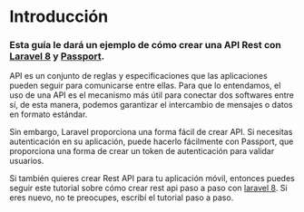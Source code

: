 # Introducción

### Esta guía le dará un ejemplo de cómo crear una API Rest con [Laravel 8](https://laravel.com/) y [Passport](https://laravel.com/docs/8.x/passport). 

API es un conjunto de reglas y especificaciones que las aplicaciones pueden seguir para comunicarse entre ellas. Para que lo entendamos, el uso de una API es el mecanismo más útil para conectar dos softwares entre sí, de esta manera, podemos garantizar el intercambio de mensajes o datos en formato estándar.

Sin embargo, Laravel proporciona una forma fácil de crear API. 
Si necesitas autenticación en su aplicación, puede hacerlo fácilmente con Passport, que proporciona una forma de crear un token de autenticación para validar usuarios.

Si también quieres crear Rest API para tu aplicación móvil, entonces puedes seguir este tutorial sobre cómo crear rest api paso a paso con [laravel 8](https://laravel.com/). Si eres nuevo, no te preocupes, escribí el tutorial paso a paso.
